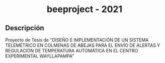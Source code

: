  
<h1 align="center">beeproject - 2021</h1>


## Descripción

Proyecto de Tesis de "DISEÑO E IMPLEMENTACIÓN DE UN SISTEMA TELEMÉTRICO EN COLMENAS DE ABEJAS PARA EL ENVÍO DE ALERTAS Y REGULACIÓN DE TEMPERATURA AUTOMÁTICA EN EL CENTRO EXPERIMENTAL WAYLLAPAMPA"
